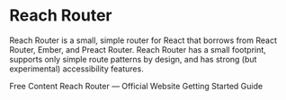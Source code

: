 # Reach Router

Reach Router is a small, simple router for React that borrows from React Router, Ember, and Preact Router. Reach Router has a small footprint, supports only simple route patterns by design, and has strong (but experimental) accessibility features.

<ResourceGroupTitle>Free Content</ResourceGroupTitle>
<BadgeLink colorScheme='blue' badgeText='Official Website' href='https://reach.tech/router/'>Reach Router — Official Website</BadgeLink>
<BadgeLink colorScheme='blue' badgeText='Official Docs' href='https://reach.tech/router/tutorial/01-intro'>Getting Started Guide</BadgeLink>

